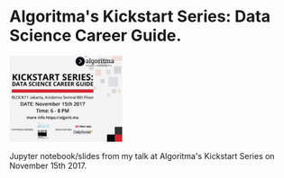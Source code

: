 # Algoritma's Kickstart Series: Data Science Career Guide.



<img src="images/kickstart.png" alt="Drawing" style="width: 200px;"/>



Jupyter notebook/slides from my talk at Algoritma's Kickstart Series on November 15th 2017.

